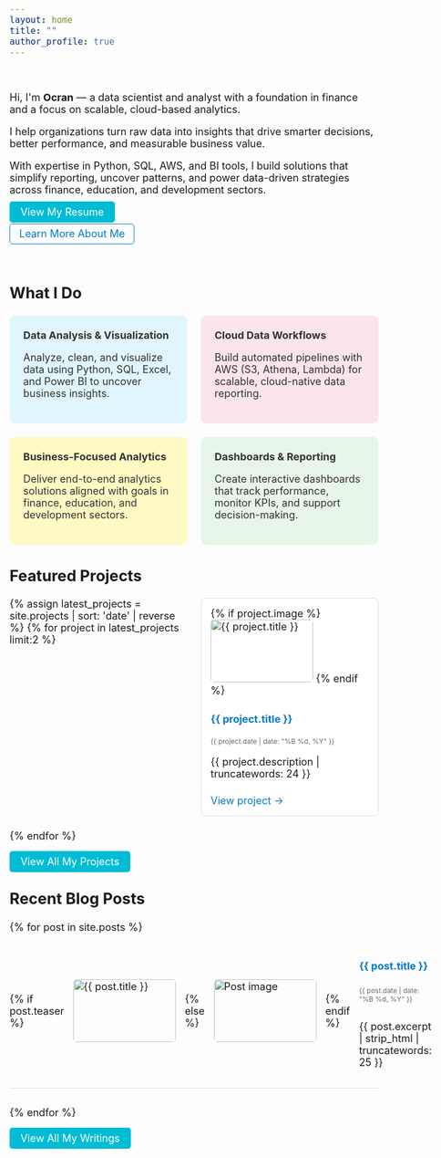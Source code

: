 ```yaml
---
layout: home
title: ""
author_profile: true
---
```


<!-- Hero Section -->
&nbsp;

Hi, I'm **Ocran** — a data scientist and analyst with a foundation in finance and a focus on scalable, cloud-based analytics.

I help organizations turn raw data into insights that drive smarter decisions, better performance, and measurable business value.

With expertise in Python, SQL, AWS, and BI tools, I build solutions that simplify reporting, uncover patterns, and power data-driven strategies across finance, education, and development sectors.

<div style="margin-top: 1rem;">
  <a href="https://drive.google.com/file/d/1DUUEciicVQzL8aN42of_AV_uRFBhouDO/view?usp=sharing"
     class="btn btn--primary"
     target="_blank" rel="noopener">View My Resume</a>

  <a href="/about" 
     class="btn btn--outline">Learn More About Me</a>
</div>

&nbsp;

## What I Do

<div class="service-grid">

  <div class="service-card" style="background-color: #E1F5FE;">
    <h4 class="service-title">Data Analysis & Visualization</h4>
    <p>Analyze, clean, and visualize data using Python, SQL, Excel, and Power BI to uncover business insights.</p>
  </div>

  <div class="service-card" style="background-color: #FCE4EC;">
    <h4 class="service-title">Cloud Data Workflows</h4>
    <p>Build automated pipelines with AWS (S3, Athena, Lambda) for scalable, cloud-native data reporting.</p>
  </div>

  <div class="service-card" style="background-color: #FFF9C4;">
    <h4 class="service-title">Business-Focused Analytics</h4>
    <p>Deliver end-to-end analytics solutions aligned with goals in finance, education, and development sectors.</p>
  </div>

  <div class="service-card" style="background-color: #E8F5E9;">
    <h4 class="service-title">Dashboards & Reporting</h4>
    <p>Create interactive dashboards that track performance, monitor KPIs, and support decision-making.</p>
  </div>

</div>

## Featured Projects

<div class="entries-grid">
  {% assign latest_projects = site.projects | sort: 'date' | reverse %}
  {% for project in latest_projects limit:2 %}
    <div class="card-hover">
      {% if project.image %}
        <img src="{{ project.image | relative_url }}" alt="{{ project.title }}" class="project-image" />
      {% endif %}
      <h3><a href="{{ project.link }}" target="_blank" class="link-blue">{{ project.title }}</a></h3>
      <p class="project-date">{{ project.date | date: "%B %d, %Y" }}</p>
      <p>{{ project.description | truncatewords: 24 }}</p>
      <a class="project-link" href="{{ project.link }}" target="_blank">View project →</a>
    </div>
  {% endfor %}
</div>

<div style="margin-top: 1.5rem;">
  <a href="/projects" class="btn btn--primary">View All My Projects</a>
</div>

## Recent Blog Posts

{% for post in site.posts %}
<div class="blog-post">
  {% if post.teaser %}
    <img src="{{ post.teaser  | relative_url }}" alt="{{ post.title }}" class="post-image" />
  {% else %}
    <img src="/assets/images/default-thumbnail.png" alt="Post image" class="post-image" />
  {% endif %}
  <div class="post-text">
    <h3><a href="{{ post.url | relative_url }}" class="link-blue">{{ post.title }}</a></h3>
    <p class="post-date">{{ post.date | date: "%B %d, %Y" }}</p>
    <p>{{ post.excerpt | strip_html | truncatewords: 25 }}</p>
  </div>
</div>
{% endfor %}

<div style="margin-top: 1.5rem;">
  <a href="/notes" class="btn btn--primary">View All My Writings</a>
</div>

<style>
  body {
    font-size: 18px;
  }

  .entries-grid {
    display: grid;
    grid-template-columns: repeat(auto-fit, minmax(280px, 1fr));
    gap: 1.5rem;
    margin-top: 1rem;
    justify-content: center;
  }

  .card-hover {
    border: 1px solid #ddd;
    border-radius: 8px;
    padding: 1rem;
    background-color: #fff;
    transition: all 0.3s ease;
  }

  .card-hover:hover {
    transform: translateY(-4px);
    box-shadow: 0 6px 16px rgba(0, 0, 0, 0.1);
  }

  .project-image, .post-image {
    width: 180px;
    height: 110px;
    object-fit: cover;
    border-radius: 6px;
  }

  .post-image{
    align-self: center;
    vertical-align: center;
  }

  .post-text {
    display: flex;
    flex-direction: column;
    justify-content: center;
  }

  .project-date, .post-date {
    font-size: 12px;
    color: #666;
    margin-top: 0.25rem;
  }

  .project-link {
    font-size: 18px;
    color: #007ACC;
    text-decoration: none;
    margin-top: 0.5rem;
    display: inline-block;
  }

  .blog-post {
    display: flex;
    flex-direction: row;
    gap: 1rem;
    margin-bottom: 2rem;
    border-bottom: 1px solid #ddd;
    padding-bottom: 1rem;
    align-items: center;
  }

  @media screen and (max-width: 768px) {
    .blog-post {
      flex-direction: column;
      align-items: flex-start;
    }
  }

  .service-grid {
    display: grid;
    grid-template-columns: repeat(auto-fit, minmax(300px, 1fr));
    gap: 1.5rem;
    margin-top: 1rem;
  }

  .service-card {
    border-radius: 10px;
    padding: 1.5rem;
    color: #333;
    transition: transform 0.3s ease;
    font-size: 18px;
  }

  .service-card:hover {
    transform: translateY(-3px);
    box-shadow: 0 4px 16px rgba(0,0,0,0.1);
  }

  .service-title {
    margin: 0;
    font-size: 18px;
    font-weight: bold;
    margin-bottom: 0.5rem;
  }

  .btn--outline {
    border: 1px solid #007ACC;
    color: #007ACC;
    padding: 0.4rem 1rem;
    border-radius: 5px;
    text-decoration: none;
    font-size: 18px;
  }

  .btn--primary {
    background-color: #00BCD4;
    color: white;
    padding: 0.5rem 1.2rem;
    border: none;
    border-radius: 5px;
    text-decoration: none;
    font-size: 18px;
  }

  .link-blue {
    color: #007ACC;
    font-size: 18px;
    text-decoration: none;
    transition: opacity 0.3s ease;
  }

  .link-blue:hover {
    opacity: 0.7;
  }
</style>
